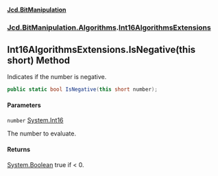 #### [Jcd.BitManipulation](index 'index')
### [Jcd.BitManipulation.Algorithms](Jcd.BitManipulation.Algorithms 'Jcd.BitManipulation.Algorithms').[Int16AlgorithmsExtensions](Jcd.BitManipulation.Algorithms.Int16AlgorithmsExtensions 'Jcd.BitManipulation.Algorithms.Int16AlgorithmsExtensions')

## Int16AlgorithmsExtensions.IsNegative(this short) Method

Indicates if the number is negative.

```csharp
public static bool IsNegative(this short number);
```
#### Parameters

<a name='Jcd.BitManipulation.Algorithms.Int16AlgorithmsExtensions.IsNegative(thisshort).number'></a>

`number` [System.Int16](https://docs.microsoft.com/en-us/dotnet/api/System.Int16 'System.Int16')

The number to evaluate.

#### Returns
[System.Boolean](https://docs.microsoft.com/en-us/dotnet/api/System.Boolean 'System.Boolean')
true if < 0.
